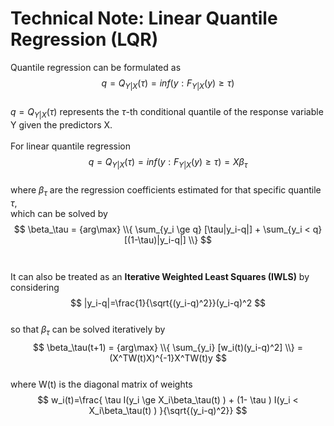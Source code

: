 # Technical Note: Linear Quantile Regression (LQR)

Quantile regression can be formulated as
<br>
$$ q=Q_{Y|X}(\tau)=inf(y:F_{Y|X}(y)\ge\tau) $$
<br>
$q=Q_{Y|X}(\tau)$ represents the $\tau$-th conditional quantile of the response variable Y given the predictors X.
<br>
<br>
For linear quantile regression
<br>
$$ q=Q_{Y|X}(\tau)=inf(y:F_{Y|X}(y)\ge\tau)=X\beta_\tau $$
<br>
where $\beta_\tau$ are the regression coefficients estimated for that specific quantile $\tau$,
<br>
which can be solved by
<br>
$$ \beta_\tau = {arg\max} \\{ \sum_{y_i \ge q} [\tau|y_i-q|] + \sum_{y_i < q} [(1-\tau)|y_i-q|] \\} $$
<br>
<br>
It can also be treated as an **Iterative Weighted Least Squares (IWLS)** by considering 
<br>
$$ |y_i-q|=\frac{1}{\sqrt{(y_i-q)^2}}(y_i-q)^2 $$
<br>
so that $\beta_\tau$ can be solved iteratively by
<br>
$$ \beta_\tau(t+1) = {arg\max} \\{ \sum_{y_i} [w_i(t)(y_i-q)^2] \\} = (X^TW(t)X)^{-1}X^TW(t)y $$
<br>
where W(t) is the diagonal matrix of weights
<br>
$$ w_i(t)=\frac{ \tau I(y_i \ge X_i\beta_\tau(t) ) + (1- \tau ) I(y_i < X_i\beta_\tau(t) ) }{\sqrt{(y_i-q)^2}} $$
<br>
